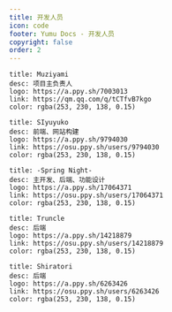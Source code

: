 ```yaml
---
title: 开发人员
icon: code
footer: Yumu Docs - 开发人员
copyright: false
order: 2
---
```

```card
title: Muziyami
desc: 项目主负责人
logo: https://a.ppy.sh/7003013
link: https://qm.qq.com/q/tCTfvB7kgo
color: rgba(253, 230, 138, 0.15)
```

```card
title: SIyuyuko
desc: 前端、网站构建
logo: https://a.ppy.sh/9794030
link: https://osu.ppy.sh/users/9794030
color: rgba(253, 230, 138, 0.15)
```

```card
title: -Spring Night-
desc: 主开发、后端、功能设计
logo: https://a.ppy.sh/17064371
link: https://osu.ppy.sh/users/17064371
color: rgba(253, 230, 138, 0.15)
```

```card
title: Truncle
desc: 后端
logo: https://a.ppy.sh/14218879
link: https://osu.ppy.sh/users/14218879
color: rgba(253, 230, 138, 0.15)
```

```card
title: Shiratori
desc: 后端
logo: https://a.ppy.sh/6263426
link: https://osu.ppy.sh/users/6263426
color: rgba(253, 230, 138, 0.15)
```
<script>
function domLoading() {
    return !! document.querySelector(`a[href="https://osu.ppy.sh/users/17064371"]`);
}
function domLoaded(){
    const myCardDom = document.querySelector(`a[href="https://osu.ppy.sh/users/17064371"]`);
    myCardDom.style.zoom = 0.6;
    const keyframes = [
        {transform: 'rotate(0turn)'},
        {transform: 'rotate(1turn)'},
    ];
    const options = {
        duration: 300,
        iterations: Infinity,
    };
    let animate;
    myCardDom.addEventListener('mouseenter', () => animate = myCardDom.animate(keyframes, options));
    myCardDom.addEventListener('mouseleave', () => {
        myCardDom.style.transform = getComputedStyle(myCardDom).transform;
        animate.cancel();
    });
}
let max_time = 100;
function loop() {
    if (domLoading()) {
        domLoaded();
        return;
    }
    if (max_time > 0) {
        max_time--;
        setTimeout(loop, 50);
    } else {
        console.log("loading time out");
    }
}
loop();
</script>